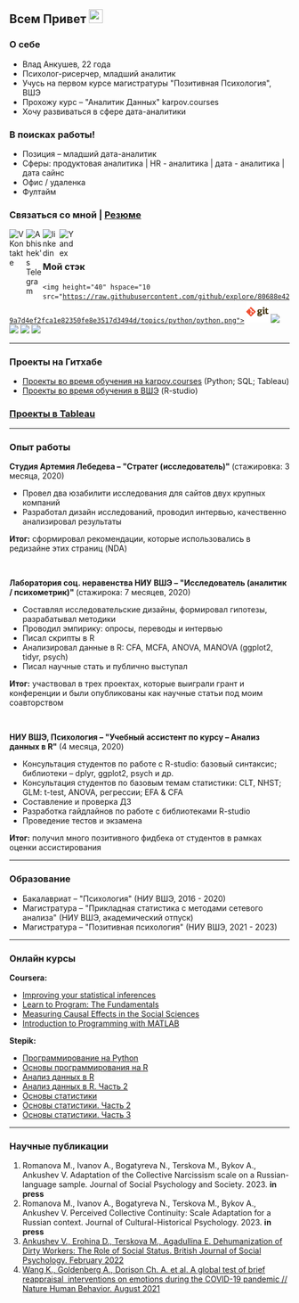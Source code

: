 ## Всем Привет <img src="https://media.giphy.com/media/hvRJCLFzcasrR4ia7z/giphy.gif" width="25px" height="25px">

### О себе
- Влад Анкушев, 22 года
- Психолог-рисерчер, младший аналитик
- Учусь на первом курсе магистратуры "Позитивная Психология", ВШЭ
- Прохожу курс – "Аналитик Данных"  karpov.courses
- Хочу развиваться в сфере дата-аналитики

### В поисках работы! 
- Позиция – младший дата-аналитик
- Сферы: продуктовая аналитика | HR - аналитика | дата - аналитика | дата сайнс
- Офис / удаленка 
- Фултайм

### Связаться со мной   |   <a href="https://drive.google.com/file/d/1NW9DPQHIpF4JVms6fze0nSu-C6peKYrh/view?usp=sharing"> Резюме </a>
<a href="https://vk.com/id370061250">
  <img align="left" alt="VKontakte" width="30px" src="https://uxwing.com/wp-content/themes/uxwing/download/10-brands-and-social-media/vk-round-color.png" />
</a>
<a href="https://t.me/tiredint">
  <img align="left" alt="Abhishek's Telegram" width="30px" src="https://upload.wikimedia.org/wikipedia/commons/thumb/8/82/Telegram_logo.svg/2048px-Telegram_logo.svg.png" />
</a>
<a href="https://www.linkedin.com/in/vladislav-ankushev-8b43771ab">
  <img align="left" alt="linkedin" width="30px" src="https://cdn-icons-png.flaticon.com/512/145/145807.png"/>
</a>
<a href="https://hh.ru/applicant/resumes/view?resume=5e05f2f5ff05586a4a0039ed1f634d76637a51">
  <img align="left" alt="Yandex" width="30px" src="https://upload.wikimedia.org/wikipedia/commons/7/79/HeadHunter_logo.png"/>
</a>

<br >
<br >

### Мой стэк
<code><img height="40" hspace="10 src="https://raw.githubusercontent.com/github/explore/80688e429a7d4ef2fca1e82350fe8e3517d3494d/topics/python/python.png"></code>
<code><img height="40" src="https://raw.githubusercontent.com/github/explore/80688e429a7d4ef2fca1e82350fe8e3517d3494d/topics/git/git.png"></code>
<code><img height="40" src="https://upload.wikimedia.org/wikipedia/commons/2/29/Postgresql_elephant.svg"></code>
<code><img height="40" src="https://cdn.worldvectorlogo.com/logos/clickhouse.svg"></code>
<code><img height="40" src="https://logos-world.net/wp-content/uploads/2021/10/Tableau-Emblem.png"></code>
<code><img height="40" src="https://upload.wikimedia.org/wikipedia/commons/thumb/d/d0/RStudio_logo_flat.svg/1280px-RStudio_logo_flat.svg.png"></code>

<hr>

### Проекты на Гитхабе
- <a href="https://github.com/vladank99/Karpov.courses_projects">Проекты во время обучения на karpov.courses</a> (Python; SQL; Tableau)
- <a href="https://github.com/vladank99/Diploma">Проекты во время обучения в ВШЭ</a> (R-studio)

### <a href= "https://public.tableau.com/app/profile/vladislavankushev"> Проекты в Tableau</a>

---

### Опыт работы  
<b> Студия Артемия Лебедева – "Стратег (исследователь)" </b>  (стажировка: 3 месяца, 2020) 
- Провел два юзабилити исследования для сайтов двух крупных компаний
- Разработал дизайн исследований, проводил интервью, качественно анализировал результаты

**Итог:** сформировал рекомендации, которые использовались в редизайне этих страниц (NDA)

<br>

<b> Лаборатория соц. неравенства НИУ ВШЭ – "Исследователь (аналитик / психометрик)" </b> (cтажирока: 7 месяцев, 2020)   
- Составлял исследовательские дизайны, формировал гипотезы, разрабатывал методики
- Проводил эмпирику: опросы, переводы и интервью
- Писал скрипты в R
- Анализировал данные в R: CFA, MCFA, ANOVA, MANOVA (ggplot2, tidyr, psych)  
- Писал научные стать и публично выступал

**Итог:** участвовал в трех проектах, которые выиграли грант и конференции и были опубликованы как научные статьи под моим соавторством

<br>

<b> НИУ ВШЭ, Психология – "Учебный ассистент по курсу – Анализ данных в R" </b> (4 месяца, 2020)   
- Консультация студентов по работе с R-studio: базовый синтаксис; библиотеки – dplyr, ggplot2, psych и др.
- Консультация студентов по базовым темам статистики: CLT, NHST; GLM: t-test, ANOVA, регрессии; EFA & CFA
- Составление и проверка ДЗ
- Разработка гайдлайнов по работе с библиотеками R-studio
- Проведение тестов и экзамена

**Итог:** получил много позитивного фидбека от студентов в рамках оценки ассистирования

---

### Образование
- Бакалавриат – "Психология" (НИУ ВШЭ, 2016 - 2020)
- Магистратура – "Прикладная статистика с методами сетевого анализа" (НИУ ВШЭ, академический отпуск)
- Магистратура  – "Позитивная психология" (НИУ ВШЭ, 2021 - 2023)

---

### Онлайн курсы 
<b> Coursera: </b>
- <a href="https://www.coursera.org/account/accomplishments/certificate/7R6UUBGXCCN8">Improving your statistical inferences</a> 
- <a href="https://www.coursera.org/account/accomplishments/certificate/Y7Z6LC97VWL3">Learn to Program: The Fundamentals</a> 
- <a href="https://www.coursera.org/account/accomplishments/certificate/CPY2GH7ZY643">Measuring Causal Effects in the Social Sciences</a> 
- <a href="https://www.coursera.org/account/accomplishments/certificate/MJ9FMZTE2DKQ">Introduction to Programming with MATLAB</a> 

<b> Stepik: </b>
- <a href="https://stepik.org/cert/377981">Программирование на Python</a> 
- <a href="https://stepik.org/cert/377322">Основы программирования на R</a> 
- <a href="https://stepik.org/cert/377582">Анализ данных в R</a>
- <a href="https://stepik.org/cert/378453">Анализ данных в R. Часть 2</a> 
- <a href="https://stepik.org/cert/204264">Основы статистики</a> 
- <a href="https://stepik.org/cert/379556">Основы статистики. Часть 2</a>  
- <a href="https://stepik.org/cert/377955">Основы статистики. Часть 3</a>

---

### Научные публикации
1. Romanova M., Ivanov A., Bogatyreva N., Terskova M., Bykov A., Ankushev V. Adaptation of the Collective Narcissism scale on a Russian-language sample. Journal of Social Psychology and Society. 2023. **in press**
2. Romanova M., Ivanov A., Bogatyreva N., Terskova M., Bykov A., Ankushev V. Perceived Collective Continuity: Scale Adaptation for a Russian context. Journal of Cultural-Historical Psychology. 2023. **in press**
3. <a href="https://bpspsychub.onlinelibrary.wiley.com/doi/10.1111/bjso.12528"> Ankushev V., Erohina D., Terskova M., Agadullina E. Dehumanization of Dirty Workers: The Role of Social Status. British Journal of Social Psychology. February 2022</a>
4. <a href="https://www.figma.com/exit?url=https%3A%2F%2Fwww.nature.com%2Farticles%2Fs41562-021-01173-x"> Wang K., Goldenberg A., Dorison Ch. A. et al. A global test of brief reappraisal  interventions on emotions during the COVID-19 pandemic // Nature Human Behavior. August 2021</a>


